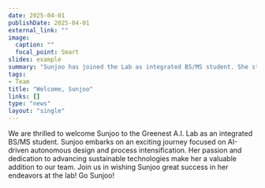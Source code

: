 ```yaml
---
date: 2025-04-01
publishDate: 2025-04-01
external_link: ""
image:
  caption: ""
  focal_point: Smart
slides: example
summary: "Sunjoo has joined the Lab as integrated BS/MS student. She starts a long journey on AI-driven autonomous design and process intensification. Go Sunjoo!"
tags:
- Team
title: "Welcome, Sunjoo"
links: []
type: "news"
layout: "single"
---
```

We are thrilled to welcome Sunjoo to the Greenest A.I. Lab as an integrated BS/MS student. Sunjoo embarks on an exciting journey focused on AI-driven autonomous design and process intensification. Her passion and dedication to advancing sustainable technologies make her a valuable addition to our team. Join us in wishing Sunjoo great success in her endeavors at the lab! Go Sunjoo! 